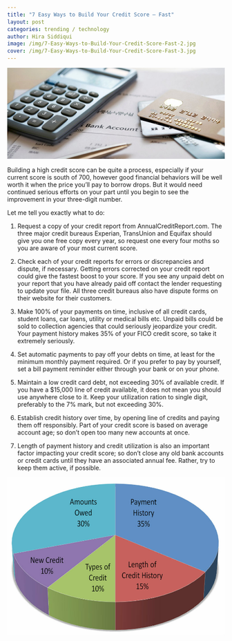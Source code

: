 ```yaml
---
title: "7 Easy Ways to Build Your Credit Score – Fast"
layout: post
categories: trending / technology
author: Hira Siddiqui
image: /img/7-Easy-Ways-to-Build-Your-Credit-Score-Fast-2.jpg
cover: /img/7-Easy-Ways-to-Build-Your-Credit-Score-Fast-3.jpg
---
```


![Existential - 7 Easy Ways to Build Your Credit Score – Fast](/img/7-Easy-Ways-to-Build-Your-Credit-Score-Fast.jpg)

Building a high credit score can be quite a process, especially if your current score is south of 700, however good financial behaviors will be well worth it when the price you’ll pay to borrow drops. But it would need continued serious efforts on your part until you begin to see the improvement in your three-digit number. 

Let me tell you exactly what to do: 

1. Request a copy of your credit report from AnnualCreditReport.com. The three major credit bureaus Experian, TransUnion and Equifax should give you one free copy every year, so request one every four moths so you are aware of your most current score.

2. Check each of your credit reports for errors or discrepancies and dispute, if necessary. Getting errors corrected on your credit report could give the fastest boost to your score. If you see any unpaid debt on your report that you have already paid off contact the lender requesting to update your file. All three credit bureaus also have dispute forms on their website for their customers.

3. Make 100% of your payments on time, inclusive of all credit cards, student loans, car loans, utility or medical bills etc. Unpaid bills could be sold to collection agencies that could seriously jeopardize your credit. Your payment history makes 35% of your FICO credit score, so take it extremely seriously.

4. Set automatic payments to pay off your debts on time, at least for the minimum monthly payment required. Or if you prefer to pay by yourself, set a bill payment reminder either through your bank or on your phone.

5. Maintain a low credit card debt, not exceeding 30% of available credit. If you have a $15,000 line of credit available, it does not mean you should use anywhere close to it. Keep your utilization ration to single digit, preferably to the 7% mark, but not exceeding 30%.

6. Establish credit history over time, by opening line of credits and paying them off responsibly. Part of your credit score is based on average account age; so don’t open too many new accounts at once.

7. Length of payment history and credit utilization is also an important factor impacting your credit score; so don’t close any old bank accounts or credit cards until they have an associated annual fee. Rather, try to keep them active, if possible.

![Existential - 7 Easy Ways to Build Your Credit Score – Fast](/img/7-Easy-Ways-to-Build-Your-Credit-Score-Fast-4.jpg)